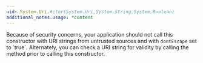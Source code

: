 ```yaml
---
uid: System.Uri.#ctor(System.Uri,System.String,System.Boolean)
additional_notes.usage: *content
---
```


<p>Because of security concerns, your application should not call this constructor with URI strings from untrusted sources and with <code>dontEscape</code> set to `true`. Alternately, you can check a URI string for validity by calling the <xref href="System.Uri.IsWellFormedOriginalString"></xref> method prior to calling this constructor.</p>



